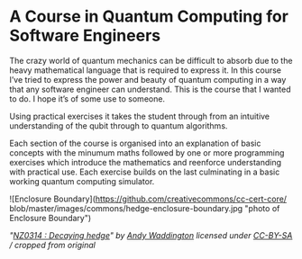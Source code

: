 # A Course in Quantum Computing for Software Engineers

The crazy world of quantum mechanics can be difficult to absorb due to the heavy mathematical language that is required to express it. In this course I’ve tried to express the power and beauty of quantum computing in a way that any software engineer can understand. This is the course that I wanted to do. I hope it’s of some use to someone.

Using practical exercises it takes the student through from an intuitive understanding of the qubit through to quantum algorithms.

Each section of the course is organised into an explanation of basic concepts with the minumum maths followed by one or more programming exercises which introduce the mathematics and reenforce understanding with practical use. Each exercise builds on the last culminating in a basic working quantum computing simulator.

![Enclosure Boundary](https://github.com/creativecommons/cc-cert-core/
 blob/master/images/commons/hedge-enclosure-boundary.jpg 
 "photo of Enclosure Boundary")

 *"[NZ0314 : Decaying hedge](http://www.geograph.org.uk/photo/1715089)" 
 by [Andy Waddington](http://www.geograph.org.uk/profile/34816) 
 licensed under [CC-BY-SA](http://creativecommons.org/licenses/by-sa/2.0/) / cropped from original*
